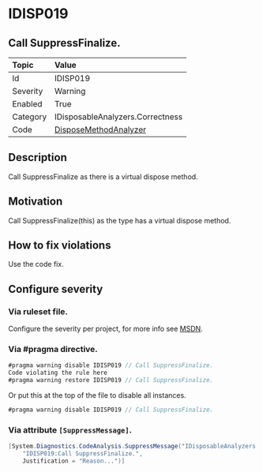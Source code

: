 # IDISP019
## Call SuppressFinalize.

| Topic    | Value
| :--      | :--
| Id       | IDISP019
| Severity | Warning
| Enabled  | True
| Category | IDisposableAnalyzers.Correctness
| Code     | [DisposeMethodAnalyzer](https://github.com/DotNetAnalyzers/IDisposableAnalyzers/blob/master/IDisposableAnalyzers/Analyzers/DisposeMethodAnalyzer.cs)

## Description

Call SuppressFinalize as there is a virtual dispose method.

## Motivation

Call SuppressFinalize(this) as the type has a virtual dispose method.

## How to fix violations

Use the code fix.

<!-- start generated config severity -->
## Configure severity

### Via ruleset file.

Configure the severity per project, for more info see [MSDN](https://msdn.microsoft.com/en-us/library/dd264949.aspx).

### Via #pragma directive.
```C#
#pragma warning disable IDISP019 // Call SuppressFinalize.
Code violating the rule here
#pragma warning restore IDISP019 // Call SuppressFinalize.
```

Or put this at the top of the file to disable all instances.
```C#
#pragma warning disable IDISP019 // Call SuppressFinalize.
```

### Via attribute `[SuppressMessage]`.

```C#
[System.Diagnostics.CodeAnalysis.SuppressMessage("IDisposableAnalyzers.Correctness", 
    "IDISP019:Call SuppressFinalize.", 
    Justification = "Reason...")]
```
<!-- end generated config severity -->